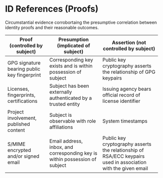 # ID References (Proofs)
Circumstantial evidence corrobortaing the presumptive correlation between identity proofs and their reasonable outcomes.

| Proof (controlled by subject)                | Presumption (implicated of subject)                           | Assertion (not controlled by subject)                            |
|----------------------------------------------|---------------------------------------------------------------|------------------------------------------------------------------|
| GPG signature bearing public key fingerprint | Corresponding key exists and is within possession of subject  | Public key cryptography asserts the relationship of GPG keypairs |
| Licenses, fingerprints, certifications       | Subject has been externally authenticated by a trusted entity | Issuing agency bears official record of license identifier       |
| Project involvement, published content       | Subject is observable with role affiliations                  | System timestamps                                                |
| S/MIME encrypted and/or signed email | Email address, inbox, and corresponding key is within possession of subject | Public key cryptography asserts the relationship of RSA/ECC keypairs used in association with the given email |

